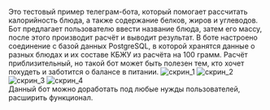 Это тестовый пример телеграм-бота, который помогает рассчитать калорийность блюда, а также содержание белков, жиров и углеводов. Бот предлагает пользователю ввести название блюда, затем его массу, после этого производит расчёт и выводит результат. В боте настроено соединение с базой данных PostgreSQL, в которой хранятся данные о разных блюдах и их составе КБЖУ из расчёта на 100 грамм. Расчёт приблизительный, но такой бот может быть полезен тем, кто хочет похудеть и заботится о балансе в питании.
![скрин_1](https://github.com/user-attachments/assets/a62b2856-7d24-40ef-9b3f-304f0ae7c18c)
![скрин_2](https://github.com/user-attachments/assets/79b6fd7a-ac62-4be7-987e-6cbf23ba9f05)
![скрин_3](https://github.com/user-attachments/assets/2b9f1fc8-dcbb-48ba-8939-0dba06c4090d)
![скрин_4](https://github.com/user-attachments/assets/786b69c5-bcf7-4c34-9310-343eb139942e)  
Данный бот можно доработать под любые нужды пользователей, расширить функционал.
